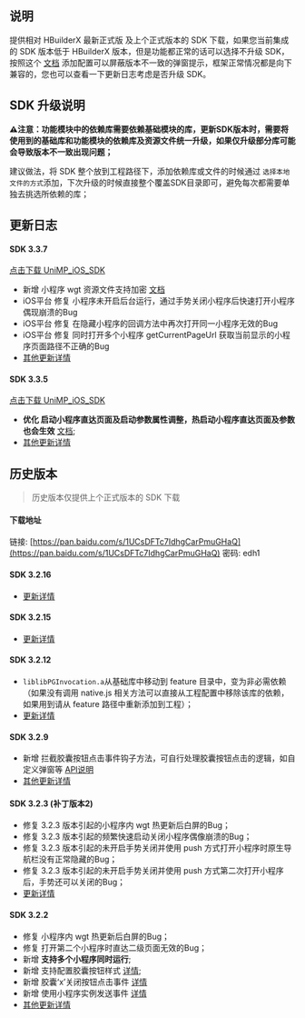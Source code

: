 ## 说明

提供相对 HBuilderX 最新正式版 及上个正式版本的 SDK 下载，如果您当前集成的 SDK 版本低于 HBuilderX 版本，但是功能都正常的话可以选择不升级 SDK，按照这个 [文档](https://ask.dcloud.net.cn/article/35627) 添加配置可以屏蔽版本不一致的弹窗提示，框架正常情况都是向下兼容的，您也可以查看一下更新日志考虑是否升级 SDK。

## SDK 升级说明
**⚠️注意：功能模块中的依赖库需要依赖基础模块的库，更新SDK版本时，需要将使用到的基础库和功能模块的依赖库及资源文件统一升级，如果仅升级部分库可能会导致版本不一致出现问题；**

建议做法，将 SDK 整个放到工程路径下，添加依赖库或文件的时候通过 `选择本地文件的方式`添加，下次升级的时候直接整个覆盖SDK目录即可，避免每次都需要单独去挑选所依赖的库；

## 更新日志

#### SDK 3.3.7
[点击下载 UniMP_iOS_SDK](https://partner-dcloud-native.oss-cn-hangzhou.aliyuncs.com/unimp-sdk/UniMPSDK_iOS%403.3.7.zip)

+ 新增 小程序 wgt 资源文件支持加密 [文档](https://nativesupport.dcloud.net.cn/UniMPDocs/API/ios?id=installWgt)
+ iOS平台 修复 小程序未开启后台运行，通过手势关闭小程序后快速打开小程序偶现崩溃的Bug
+ iOS平台 修复 在隐藏小程序的回调方法中再次打开同一小程序无效的Bug
+ iOS平台 修复 同时打开多个小程序 getCurrentPageUrl 获取当前显示的小程序页面路径不正确的Bug
+ [其他更新详情](https://download1.dcloud.net.cn/hbuilderx/changelog/3.3.7.20220112-alpha.html)


#### SDK 3.3.5
[点击下载 UniMP_iOS_SDK](https://download.dcloud.net.cn/unimpsdk/UniMPSDK_iOS@3.3.5.zip)

+ **优化 启动小程序直达页面及启动参数属性调整，热启动小程序直达页面及参数也会生效** [文档](https://nativesupport.dcloud.net.cn/UniMPDocs/Sample/ios?id=%e5%90%af%e5%8a%a8%e5%b0%8f%e7%a8%8b%e5%ba%8f%e5%b9%b6%e4%bc%a0%e5%8f%82);
+ [其他更新详情](https://download1.dcloud.net.cn/hbuilderx/changelog/3.3.5.20211229.html)


## 历史版本
> 历史版本仅提供上个正式版本的 SDK 下载

#### 下载地址
链接: [https://pan.baidu.com/s/1UCsDFTc7IdhgCarPmuGHaQ](https://pan.baidu.com/s/1UCsDFTc7IdhgCarPmuGHaQ)  密码: edh1

#### SDK 3.2.16

+ [更新详情](https://download1.dcloud.net.cn/hbuilderx/changelog/3.2.16.20211122.html)

#### SDK 3.2.15

+ [更新详情](https://download1.dcloud.net.cn/hbuilderx/changelog/3.2.15.20211120.html)

#### SDK 3.2.12

+ `liblibPGInvocation.a`从基础库中移动到 feature 目录中，变为非必需依赖（如果没有调用 native.js 相关方法可以直接从工程配置中移除该库的依赖，如果用到请从 feature 路径中重新添加到工程）；
+ [更新详情](https://download1.dcloud.net.cn/hbuilderx/changelog/3.2.12.20211029.html)

#### SDK 3.2.9

+ 新增 拦截胶囊按钮点击事件钩子方法，可自行处理胶囊按钮点击的逻辑，如自定义弹窗等 [API说明](https://nativesupport.dcloud.net.cn/UniMPDocs/API/ios?id=dcunimpsdkenginedelegate-%e7%9b%b8%e5%85%b3%e6%96%b9%e6%b3%95)
+ [其他更新详情](https://download1.dcloud.net.cn/hbuilderx/changelog/3.2.9.20210927.html)

#### SDK 3.2.3 (补丁版本2)

+ 修复 3.2.3 版本引起的小程序内 wgt 热更新后白屏的Bug；
+ 修复 3.2.3 版本引起的频繁快速启动关闭小程序偶像崩溃的Bug；
+ 修复 3.2.3 版本引起的未开启手势关闭并使用 push 方式打开小程序时原生导航栏没有正常隐藏的Bug；
+ 修复 3.2.3 版本引起的未开启手势关闭并使用 push 方式第二次打开小程序后，手势还可以关闭的Bug；
+ [更新详情](https://download1.dcloud.net.cn/hbuilderx/changelog/3.2.3.20210825.html)

#### SDK 3.2.2

+ 修复 小程序内 wgt 热更新后白屏的Bug；
+ 修复 打开第二个小程序时直达二级页面无效的Bug；
+ 新增 **支持多个小程序同时运行**;
+ 新增 支持配置胶囊按钮样式 [详情](https://nativesupport.dcloud.net.cn/UniMPDocs/Sample/ios?id=%e8%87%aa%e5%ae%9a%e4%b9%89%e8%83%b6%e5%9b%8a%e6%8c%89%e9%92%ae%e6%a0%b7%e5%bc%8f);
+ 新增 胶囊‘x’关闭按钮点击事件 [详情](https://nativesupport.dcloud.net.cn/UniMPDocs/API/ios?id=dcunimpsdkenginedelegate-%e7%9b%b8%e5%85%b3%e6%96%b9%e6%b3%95)
+ 新增 使用小程序实例发送事件 [详情](https://nativesupport.dcloud.net.cn/UniMPDocs/API/ios?id=%e5%90%91%e5%b0%8f%e7%a8%8b%e5%ba%8f%e5%8f%91%e9%80%81%e4%ba%8b%e4%bb%b6)
+ [其他更新详情](https://download1.dcloud.net.cn/hbuilderx/changelog/3.2.2.20210818.html)